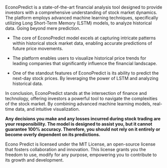 EconoPredict is a state-of-the-art financial analysis tool designed to provide investors with a comprehensive understanding of stock market dynamics. The platform employs advanced machine learning techniques, specifically utilizing Long Short-Term Memory (LSTM) models, to analyze historical data. Going beyond mere prediction.

- The core of EconoPredict model excels at capturing intricate patterns within historical stock market data, enabling accurate predictions of future price movements.

- The platform enables users to visualize historical price trends for leading companies that significantly influence the financial landscape.

- One of the standout features of EconoPredict is its ability to predict the next-day stock prices. By leveraging the power of LSTM and analyzing historical data.

In conclusion, EconoPredict stands at the intersection of finance and technology, offering investors a powerful tool to navigate the complexities of the stock market. By combining advanced machine learning models, real-time data, and intuitive visualization.

**Any decisions you make and any losses incurred during stock trading are your responsibility. The model is designed to assist you, but it cannot guarantee 100% accuracy. Therefore, you should not rely on it entirely or become overly dependent on its predictions.**

Econo Predict is licensed under the MIT License, an open-source license that fosters collaboration and innovation. This license grants you the freedom to use, modify for any purpose, empowering you to contribute to its growth and development.
